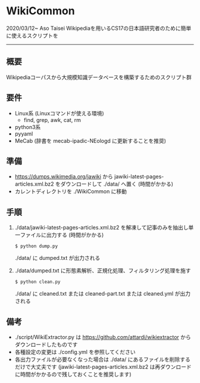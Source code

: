 # WikiCommon
2020/03/12~ Aso Taisei
Wikipediaを用いるCS17の日本語研究者のために簡単に使えるスクリプトを
***
## 概要
Wikipediaコーパスから大規模知識データベースを構築するためのスクリプト群

## 要件
- Linux系 (Linuxコマンドが使える環境)
    - find, grep, awk, cat, rm
- python3系
- pyyaml
- MeCab (辞書を mecab-ipadic-NEologd に更新することを推奨)

## 準備
- https://dumps.wikimedia.org/jawiki から jawiki-latest-pages-articles.xml.bz2 をダウンロードして ./data/ へ置く (時間がかかる)
- カレントディレクトリを ./WikiCommon に移動

## 手順
1. ./data/jawiki-latest-pages-articles.xml.bz2 を解凍して記事のみを抽出し単一ファイルに出力する (時間がかかる)
    ```
    $ python dump.py
    ```
    ./data/ に dumped.txt が出力される

2. ./data/dumped.txt に形態素解析、正規化処理、フィルタリング処理を施す
    ```
    $ python clean.py
    ```
    ./data/ に cleaned.txt または cleaned-part.txt または cleaned.yml が出力される

## 備考
- ./script/WikiExtractor.py は https://github.com/attardi/wikiextractor からダウンロードしたものです
- 各種設定の変更は ./config.yml を参照してください
- 各出力ファイルが必要なくなった場合は ./data/ にあるファイルを削除するだけで大丈夫です (jawiki-latest-pages-articles.xml.bz2 は再ダウンロードに時間がかかるので残しておくことを推奨します)
